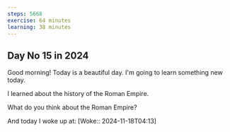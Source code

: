```yaml
---
steps: 5668
exercise: 64 minutes
learning: 38 minutes
---
```

## Day No 15 in 2024
Good morning! Today is a beautiful day.
I'm going to learn something new today.

I learned about the history of the Roman Empire.

What do you think about the Roman Empire?


And today I woke up at: [Woke:: 2024-11-18T04:13]